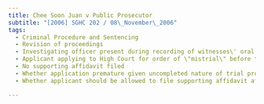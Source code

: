 ```yaml
---
title: Chee Soon Juan v Public Prosecutor 
subtitle: "[2006] SGHC 202 / 08\_November\_2006"
tags:
  - Criminal Procedure and Sentencing
  - Revision of proceedings
  - Investigating officer present during recording of witnesses\' oral evidence in Subordinate Court trial
  - Applicant applying to High Court for order of \"mistrial\" before trial completed
  - No supporting affidavit filed
  - Whether application premature given uncompleted nature of trial proceedings
  - Whether applicant should be allowed to file supporting affidavit after completion of trial

---
```


